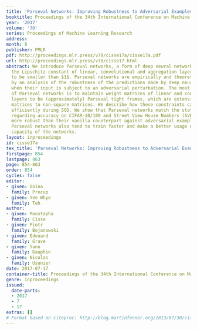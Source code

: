 ```yaml
---
title: 'Parseval Networks: Improving Robustness to Adversarial Examples'
booktitle: Proceedings of the 34th International Conference on Machine Learning
year: '2017'
volume: '70'
series: Proceedings of Machine Learning Research
address: 
month: 0
publisher: PMLR
pdf: http://proceedings.mlr.press/v70/cisse17a/cisse17a.pdf
url: http://proceedings.mlr.press/v70/cisse17.html
abstract: We introduce Parseval networks, a form of deep neural networks in which
  the Lipschitz constant of linear, convolutional and aggregation layers is constrained
  to be smaller than $1$. Parseval networks are empirically and theoretically motivated
  by an analysis of the robustness of the predictions made by deep neural networks
  when their input is subject to an adversarial perturbation. The most important feature
  of Parseval networks is to maintain weight matrices of linear and convolutional
  layers to be (approximately) Parseval tight frames, which are extensions of orthogonal
  matrices to non-square matrices. We describe how these constraints can be maintained
  efficiently during SGD. We show that Parseval networks match the state-of-the-art
  regarding accuracy on CIFAR-10/100 and Street View House Numbers (SVHN), while being
  more robust than their vanilla counterpart against adversarial examples. Incidentally,
  Parseval networks also tend to train faster and make a better usage of the full
  capacity of the networks.
layout: inproceedings
id: cisse17a
tex_title: 'Parseval Networks: Improving Robustness to Adversarial Examples'
firstpage: 854
lastpage: 863
page: 854-863
order: 854
cycles: false
editor:
- given: Doina
  family: Precup
- given: Yee Whye
  family: Teh
author:
- given: Moustapha
  family: Cisse
- given: Piotr
  family: Bojanowski
- given: Edouard
  family: Grave
- given: Yann
  family: Dauphin
- given: Nicolas
  family: Usunier
date: 2017-07-17
container-title: Proceedings of the 34th International Conference on Machine Learning
genre: inproceedings
issued:
  date-parts:
  - 2017
  - 7
  - 17
extras: []
# Format based on citeproc: http://blog.martinfenner.org/2013/07/30/citeproc-yaml-for-bibliographies/
---
```

